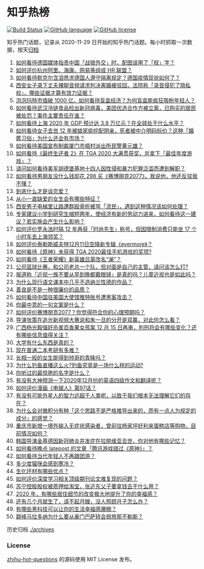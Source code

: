 # 知乎热榜
[![Build Status](https://github.com/ToWeLong/zhihu-hot-questions/workflows/CI/badge.svg)](https://github.com/ToWeLong/zhihu-hot-questions/actions)
[![GitHub language](https://img.shields.io/badge/language-golang-orange.svg)](https://golang.org/)
[![GitHub license](https://img.shields.io/github/license/ToWeLong/zhihu-hot-questions)](https://github.com/ToWeLong/zhihu-hot-questions/blob/main/LICENSE)

知乎热门话题，记录从 2020-11-29 日开始的知乎热门话题。每小时抓取一次数据，按天[归档](./archives)

<!-- BEGIN -->

1. [如何看待德国媒体指责中国「战狼外交」时，配图误用了「杈」字？](https://www.zhihu.com/question/434300881)
1. [如何评价杭州阿里、海康、网易等组成 HR 联盟？](https://www.zhihu.com/question/434158902)
1. [如何看待默克尔含泪恳求德国人遵守隔离规定？德国疫情现状如何了？](https://www.zhihu.com/question/434179948)
1. [西安女子录下丈夫裸聊音频请求判决离婚被驳回，法院称「录音侵犯了隐私权」，哪些证据才算有效力证据？](https://www.zhihu.com/question/434315896)
1. [泡泡玛特市值破 1000 亿，如何看待盲盒经济？为何盲盒能疯狂吸粉年轻人？](https://www.zhihu.com/question/434335059)
1. [如何看待武汉冷链食品检出新冠病毒，美团优选合作方被立案，已购买的居民被处罚？事件主要责任在谁？](https://www.zhihu.com/question/434329457)
1. [如何看待上海 2020 年 GDP 预计达 3.9 万亿元？在全球处于什么水平？](https://www.zhihu.com/question/434241272)
1. [如何看待女子去世 12 年被娘家偷挖配阴亲，死者被中介明码标价？这种「婚葬习俗」为什么还会有市场？](https://www.zhihu.com/question/434301669)
1. [如何看待美国宣布制裁厦门市梧村派出所民警黄元雄？](https://www.zhihu.com/question/434376954)
1. [如何看待《最终生还者 2》在 TGA 2020 大满贯获奖，并拿下「最佳年度游戏」？](https://www.zhihu.com/question/434322972)
1. [请问如何看待美军胡德堡基地十四人因性侵和暴力犯罪泛滥而遭到解职？](https://www.zhihu.com/question/434150642)
1. [如何看待男朋友没什么钱却花 298 买《赛博朋克2077》，我说他，他还反驳我不懂？](https://www.zhihu.com/question/395466027)
1. [到底什么才是谈恋爱？](https://www.zhihu.com/question/383928922)
1. [从小一直缺爱的女生会有哪些特征？](https://www.zhihu.com/question/279159280)
1. [西安男子电梯里让路遭群殴骨折被骂「流民」，遇到这种情况该如何处理？](https://www.zhihu.com/question/434157259)
1. [专家建议小学到研究生缩短两年，使经济有新的劳动力进来，如何看待这一建议？若实施会产生什么影响？](https://www.zhihu.com/question/434298030)
1. [如何评价罗永浩时隔 12 年再获「时尚先生」称号，但因限制消费只能坐 17 个小时车去上海领奖？](https://www.zhihu.com/question/434269020)
1. [如何评价泰勒斯威夫特12月11日空降新专辑《evermore》？](https://www.zhihu.com/question/434262654)
1. [如何看待《原神》未获得 TGA 2020最佳手机游戏的奖项?](https://www.zhihu.com/question/434315547)
1. [如何看待《王者荣耀》新英雄吕蒙改名“澜”？](https://www.zhihu.com/question/428548999)
1. [公司篮球比赛，和公司老总一个队，但对面是自己的主管，请问该怎么打?](https://www.zhihu.com/question/433598437)
1. [报道称「近视一族不要从早到晚都戴眼镜」是真的吗？儿童近视也是如此吗？](https://www.zhihu.com/question/434213973)
1. [为什么现行语文课本中几乎不选纳兰性德的作品？](https://www.zhihu.com/question/27292549)
1. [善良是不是一种很廉价的品质？](https://www.zhihu.com/question/25673349)
1. [如何看待中国驻美国大使馆推特账号遭黑客攻击？](https://www.zhihu.com/question/434199178)
1. [你最中意的一句文案是什么？](https://www.zhihu.com/question/363361102)
1. [如何评价赛博朋克2077？你觉得符合你的心理预期吗？](https://www.zhihu.com/question/434130592)
1. [导演张策在追光新视频大赛说和朱一旦的分开是双赢，对此你怎么看？](https://www.zhihu.com/question/434180014)
1. [广西杨光毅强奸杀害百香果女孩案 12 月 15 日再审，判刑将会有哪些变化？还有哪些信息值得关注？](https://www.zhihu.com/question/434380426)
1. [大学有什么东西是真的？](https://www.zhihu.com/question/430807321)
1. [现在普通二本考研有多难？](https://www.zhihu.com/question/358015382)
1. [长相一般的女生能得到帅哥的青睐吗？](https://www.zhihu.com/question/410986119)
1. [为什么钓鱼直播这么火?钓鱼究竟是一场什么样的运动?](https://www.zhihu.com/question/434175623)
1. [你听过的最惊艳的名字是什么？](https://www.zhihu.com/question/265694919)
1. [有没有大神预测一下2020年12月份的英语四级作文和翻译呢？](https://www.zhihu.com/question/426784573)
1. [如何评价漫画《电锯人》第97话？](https://www.zhihu.com/question/434002235)
1. [有没有可能外星人的智力远超于人类呢，以致于我们根本无法理解它们的存在？](https://www.zhihu.com/question/433695554)
1. [为什么会对微积分有种「这个思路不是严格推导出来的，而有一点人为规定的成分」的感觉？](https://www.zhihu.com/question/432533424)
1. [重庆市新增一境外输入无症状感染者，曾前往杨家坪好利来蛋糕店等购物，目前情况如何？](https://www.zhihu.com/question/434393095)
1. [韩国导演金基德因新冠肺炎并发症在拉脱维亚去世，你对他有哪些记忆？](https://www.zhihu.com/question/434388505)
1. [如何看待晚点 latepost 的文章「腾讯游戏错过《原神》」？](https://www.zhihu.com/question/434329178)
1. [如何看待当代年轻人不再跟团游？](https://www.zhihu.com/question/434013799)
1. [多少度猫咪会感到寒冷？](https://www.zhihu.com/question/344338576)
1. [生化环材有哪些优点？](https://www.zhihu.com/question/420032776)
1. [如何评价深度学习相关顶级期刊论文难复现的问题？](https://www.zhihu.com/question/265953178)
1. [苏宁控股股权被质押给淘宝，张近东父子要拿钱去干什么用？](https://www.zhihu.com/question/434284314)
1. [2020 年，有哪些居住细节的改变极大地提升了你的幸福感？](https://www.zhihu.com/question/433310612)
1. [还有几个月就生了，请不起月嫂，没人照顾月子怎么办？](https://www.zhihu.com/question/433439994)
1. [有哪些黑科技可以让你的生活幸福感爆棚？](https://www.zhihu.com/question/434371191)
1. [巅峰马拉多纳为什么要从豪门巴萨转会弱旅那不勒斯？](https://www.zhihu.com/question/432169425)

<!-- END -->

历史归档 [./archives](./archives)


### License
[zhihu-hot-questions](https://github.com/towelong/zhihu-hot-questions) 的源码使用 MIT License 发布。